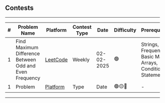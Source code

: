 ## Contests

---

| **#** | **Problem Name** | **Platform**       | **Contest Type** | **Date**       | **Difficulty** | **Prerequisites** |
| ----- | ---------------- | ------------------ | ---------- | -------------- | -------------- | ----------------- |
|1|Find Maximum Difference Between Odd and Even Frequency|[LeetCode](./find_max_difference_between_odd_even_frequency/)|Weekly|02-02-2025|🟢|Strings, Frequency, Basic Math, Arrays, Conditional Statements.|
|1|Problem|[Platform](file_link)|Type|Date|🟢🟡🔴|-|

---
